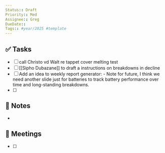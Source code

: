 ```yaml
---
Status:: Draft
Priority:: Med
Assignee:: Greg
DueDate:: 
Tags:: #year/2025 #template
---
```


## ✅ Tasks
- [ ] call Christo vd Walt re tappet cover melting test
- [ ] [[Sipho Dubazane]] to draft a instructions on breakdowns in decline
- [ ] Add an idea to weekly report generator: - Note for future, I think we need another slide just for batteries to track battery performance over time and long-standing breakdowns.
- [ ] 

## 📝 Notes
-

## 📅 Meetings
- [ ]